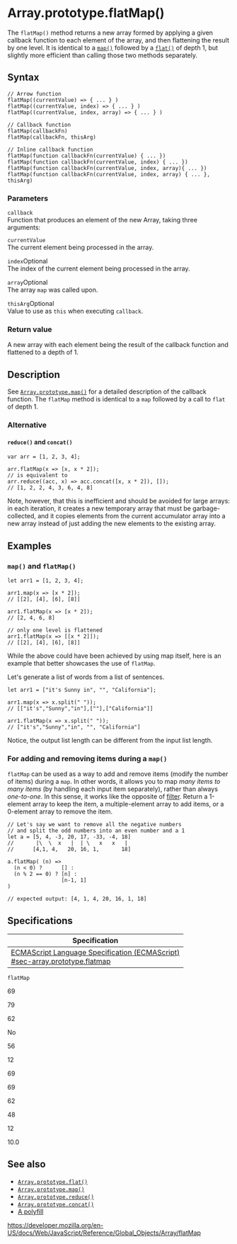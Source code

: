 Array.prototype.flatMap()
=========================

The `flatMap()` method returns a new array formed by applying a given callback function to each element of the array, and then flattening the result by one level. It is identical to a [`map()`](map) followed by a [`flat()`](flat) of depth 1, but slightly more efficient than calling those two methods separately.

Syntax
------

    // Arrow function
    flatMap((currentValue) => { ... } )
    flatMap((currentValue, index) => { ... } )
    flatMap((currentValue, index, array) => { ... } )

    // Callback function
    flatMap(callbackFn)
    flatMap(callbackFn, thisArg)

    // Inline callback function
    flatMap(function callbackFn(currentValue) { ... })
    flatMap(function callbackFn(currentValue, index) { ... })
    flatMap(function callbackFn(currentValue, index, array){ ... })
    flatMap(function callbackFn(currentValue, index, array) { ... }, thisArg)

### Parameters

`callback`  
Function that produces an element of the new Array, taking three arguments:

`currentValue`  
The current element being processed in the array.

 `index`<span class="badge inline optional">Optional</span>   
The index of the current element being processed in the array.

 `array`<span class="badge inline optional">Optional</span>   
The array `map` was called upon.

 `thisArg`<span class="badge inline optional">Optional</span>   
Value to use as `this` when executing `callback`.

### Return value

A new array with each element being the result of the callback function and flattened to a depth of 1.

Description
-----------

See [`Array.prototype.map()`](map) for a detailed description of the callback function. The `flatMap` method is identical to a `map` followed by a call to `flat` of depth 1.

### Alternative

#### `reduce()` and `concat()`

    var arr = [1, 2, 3, 4];

    arr.flatMap(x => [x, x * 2]);
    // is equivalent to
    arr.reduce((acc, x) => acc.concat([x, x * 2]), []);
    // [1, 2, 2, 4, 3, 6, 4, 8]

Note, however, that this is inefficient and should be avoided for large arrays: in each iteration, it creates a new temporary array that must be garbage-collected, and it copies elements from the current accumulator array into a new array instead of just adding the new elements to the existing array.

Examples
--------

### `map()` and `flatMap()`

    let arr1 = [1, 2, 3, 4];

    arr1.map(x => [x * 2]);
    // [[2], [4], [6], [8]]

    arr1.flatMap(x => [x * 2]);
    // [2, 4, 6, 8]

    // only one level is flattened
    arr1.flatMap(x => [[x * 2]]);
    // [[2], [4], [6], [8]]

While the above could have been achieved by using map itself, here is an example that better showcases the use of `flatMap`.

Let's generate a list of words from a list of sentences.

    let arr1 = ["it's Sunny in", "", "California"];

    arr1.map(x => x.split(" "));
    // [["it's","Sunny","in"],[""],["California"]]

    arr1.flatMap(x => x.split(" "));
    // ["it's","Sunny","in", "", "California"]

Notice, the output list length can be different from the input list length.

### For adding and removing items during a `map()`

`flatMap` can be used as a way to add and remove items (modify the number of items) during a `map`. In other words, it allows you to map *many items to many items* (by handling each input item separately), rather than always *one-to-one*. In this sense, it works like the opposite of [filter](filter). Return a 1-element array to keep the item, a multiple-element array to add items, or a 0-element array to remove the item.

    // Let's say we want to remove all the negative numbers
    // and split the odd numbers into an even number and a 1
    let a = [5, 4, -3, 20, 17, -33, -4, 18]
    //       |\  \  x   |  | \   x   x   |
    //      [4,1, 4,   20, 16, 1,       18]

    a.flatMap( (n) =>
      (n < 0) ?      [] :
      (n % 2 == 0) ? [n] :
                     [n-1, 1]
    )

    // expected output: [4, 1, 4, 20, 16, 1, 18]

Specifications
--------------

<table><thead><tr class="header"><th>Specification</th></tr></thead><tbody><tr class="odd"><td><a href="https://tc39.es/ecma262/#sec-array.prototype.flatmap">ECMAScript Language Specification (ECMAScript)<br />
<span class="small">#sec-array.prototype.flatmap</span></a></td></tr></tbody></table>

`flatMap`

69

79

62

No

56

12

69

69

62

48

12

10.0

See also
--------

-   [`Array.prototype.flat()`](flat)
-   [`Array.prototype.map()`](map)
-   [`Array.prototype.reduce()`](reduce)
-   [`Array.prototype.concat()`](concat)
-   [A polyfill](https://github.com/behnammodi/polyfill/blob/master/array.polyfill.js)

<a href="https://developer.mozilla.org/en-US/docs/Web/JavaScript/Reference/Global_Objects/Array/flatMap" class="_attribution-link">https://developer.mozilla.org/en-US/docs/Web/JavaScript/Reference/Global_Objects/Array/flatMap</a>
